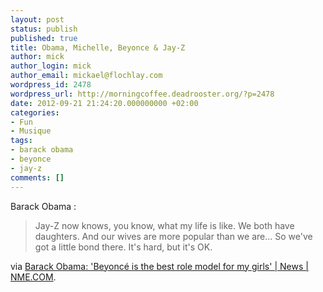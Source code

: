 ```yaml
---
layout: post
status: publish
published: true
title: Obama, Michelle, Beyonce & Jay-Z
author: mick
author_login: mick
author_email: mickael@flochlay.com
wordpress_id: 2478
wordpress_url: http://morningcoffee.deadrooster.org/?p=2478
date: 2012-09-21 21:24:20.000000000 +02:00
categories:
- Fun
- Musique
tags:
- barack obama
- beyonce
- jay-z
comments: []
---
```

Barack Obama :
<blockquote>Jay-Z now knows, you know, what my life is like. We both have daughters. And our wives are more popular than we are... So we've got a little bond there. It's hard, but it's OK.</blockquote>
via <a href="http://www.nme.com/news/beyonce/66224">Barack Obama: 'Beyoncé is the best role model for my girls' | News | NME.COM</a>.
